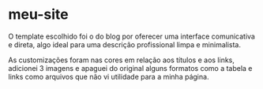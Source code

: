 # meu-site

O template escolhido foi o do blog por oferecer uma interface comunicativa e direta, algo ideal para uma descrição profissional limpa e minimalista.

As customizações foram nas cores em relação aos títulos e aos links, adicionei 3 imagens e apaguei do original alguns formatos como a tabela  e links como arquivos que não vi utilidade para a minha página.

